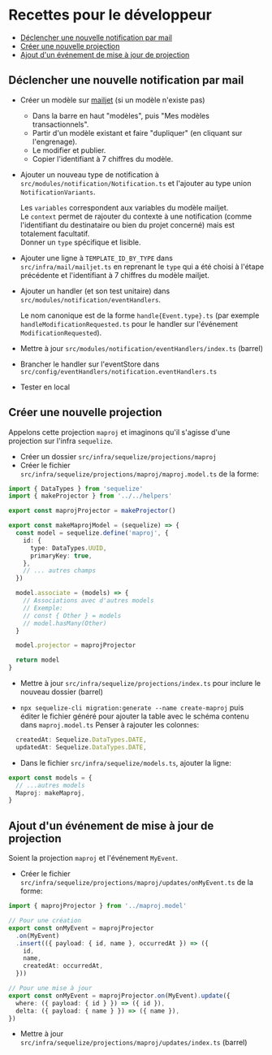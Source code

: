 # Recettes pour le développeur

- [Déclencher une nouvelle notification par mail](#déclencher-une-nouvelle-notification-par-mail)
- [Créer une nouvelle projection](#créer-une-nouvelle-projection)
- [Ajout d'un événement de mise à jour de projection](#ajout-dun-événement-de-mise-à-jour-de-projection)

## Déclencher une nouvelle notification par mail

- Créer un modèle sur [mailjet](https://app.mailjet.com/templates/transactional) (si un modèle n'existe pas)
  - Dans la barre en haut "modèles", puis "Mes modèles transactionnels".
  - Partir d'un modèle existant et faire "dupliquer" (en cliquant sur l'engrenage).
  - Le modifier et publier.
  - Copier l'identifiant à 7 chiffres du modèle.
- Ajouter un nouveau type de notification à `src/modules/notification/Notification.ts` et l'ajouter au type union `NotificationVariants`.

  Les `variables` correspondent aux variables du modèle mailjet.  
  Le `context` permet de rajouter du contexte à une notification (comme l'identifiant du destinataire ou bien du projet concerné) mais est totalement facultatif.  
  Donner un `type` spécifique et lisible.

- Ajouter une ligne à `TEMPLATE_ID_BY_TYPE` dans `src/infra/mail/mailjet.ts` en reprenant le `type` qui a été choisi à l'étape précédente et l'identifiant à 7 chiffres du modèle mailjet.
- Ajouter un handler (et son test unitaire) dans `src/modules/notification/eventHandlers`.

  Le nom canonique est de la forme `handle{Event.type}.ts` (par exemple `handleModificationRequested.ts` pour le handler sur l'événement `ModificationRequested`).

- Mettre à jour `src/modules/notification/eventHandlers/index.ts` (barrel)
- Brancher le handler sur l'eventStore dans `src/config/eventHandlers/notification.eventHandlers.ts`
- Tester en local

## Créer une nouvelle projection

Appelons cette projection `maproj` et imaginons qu'il s'agisse d'une projection sur l'infra `sequelize`.

- Créer un dossier `src/infra/sequelize/projections/maproj`
- Créer le fichier `src/infra/sequelize/projections/maproj/maproj.model.ts` de la forme:

```ts
import { DataTypes } from 'sequelize'
import { makeProjector } from '../../helpers'

export const maprojProjector = makeProjector()

export const makeMaprojModel = (sequelize) => {
  const model = sequelize.define('maproj', {
    id: {
      type: DataTypes.UUID,
      primaryKey: true,
    },
    // ... autres champs
  })

  model.associate = (models) => {
    // Associations avec d'autres models
    // Exemple:
    // const { Other } = models
    // model.hasMany(Other)
  }

  model.projector = maprojProjector

  return model
}
```

- Mettre à jour `src/infra/sequelize/projections/index.ts` pour inclure le nouveau dossier (barrel)

- `npx sequelize-cli migration:generate --name create-maproj` puis éditer le fichier généré pour ajouter la table avec le schéma contenu dans `maproj.model.ts`
  Penser à rajouter les colonnes:

```ts
  createdAt: Sequelize.DataTypes.DATE,
  updatedAt: Sequelize.DataTypes.DATE,
```

- Dans le fichier `src/infra/sequelize/models.ts`, ajouter la ligne:

```ts
export const models = {
  // ...autres models
  Maproj: makeMaproj,
}
```

## Ajout d'un événement de mise à jour de projection

Soient la projection `maproj` et l'événement `MyEvent`.

- Créer le fichier `src/infra/sequelize/projections/maproj/updates/onMyEvent.ts` de la forme:

```ts
import { maprojProjector } from '../maproj.model'

// Pour une création
export const onMyEvent = maprojProjector
  .on(MyEvent)
  .insert(({ payload: { id, name }, occurredAt }) => ({
    id,
    name,
    createdAt: occurredAt,
  }))

// Pour une mise à jour
export const onMyEvent = maprojProjector.on(MyEvent).update({
  where: ({ payload: { id } }) => ({ id }),
  delta: ({ payload: { name } }) => ({ name }),
})
```

- Mettre à jour `src/infra/sequelize/projections/maproj/updates/index.ts` (barrel)
